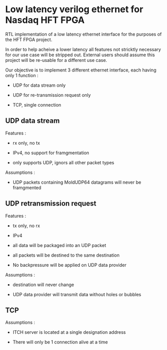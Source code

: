 # Low latency verilog ethernet for Nasdaq HFT FPGA

RTL implementation of a low latency ethernet interface for the purposes of the HFT FPGA project.

In order to help acheive a lower latency all features not stricktly necessary for our
use case will be stripped out. External users should assume this project will be re-usable 
for a different use case.

Our objective is to implement 3 different ethernet interface, each having only 1 function : 

- UDP for data stream only 

- UDP for re-transmission request only

- TCP, single connection 

## UDP data stream

Features : 

- rx only, no tx 

- IPv4, no support for framgmentation

- only supports UDP, ignors all other packet types

Assumptions : 

- UDP packets containing MoldUDP64 datagrams will never be framgmented

## UDP retransmission request

Features : 

- tx only, no rx

- IPv4

- all data will be packaged into an UDP packet

- all packets will be destined to the same destination

- No backpressure will be applied on UDP data provider

Assumptions : 

- destination will never change

- UDP data provider will transmit data without holes or bubbles 


## TCP

Assumptions : 

- ITCH server is located at a single designation address

- There will only be 1 connection alive at a time



